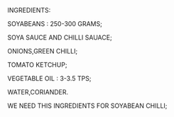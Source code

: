 INGREDIENTS:

SOYABEANS : 250-300 GRAMS;

SOYA SAUCE AND CHILLI SAUACE;

ONIONS,GREEN CHILLI;

TOMATO KETCHUP;

VEGETABLE OIL : 3-3.5 TPS;

WATER,CORIANDER.

WE NEED THIS INGREDIENTS FOR SOYABEAN CHILLI;